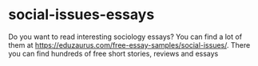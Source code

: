 # social-issues-essays
Do you want to read interesting sociology essays? You can find a lot of them at https://eduzaurus.com/free-essay-samples/social-issues/. There you can find hundreds of free short stories, reviews and essays
